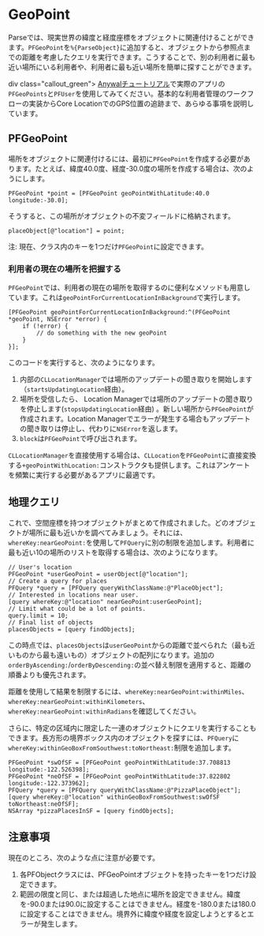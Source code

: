 # GeoPoint

Parseでは、現実世界の緯度と経度座標をオブジェクトに関連付けることができます。`PFGeoPoint`を`%{ParseObject}`に追加すると、オブジェクトから参照点までの距離を考慮したクエリを実行できます。こうすることで、別の利用者に最も近い場所にいる利用者や、利用者に最も近い場所を簡単に探すことができます。

div class="callout_green">
[Anywalチュートリアル](/tutorials/anywall)で実際のアプリの`PFGeoPoints`と`PFUser`を使用してみてください。基本的な利用者管理のワークフローの実装からCore LocationでのGPS位置の追跡まで、あらゆる事項を説明しています。
</div>

## PFGeoPoint

場所をオブジェクトに関連付けるには、最初に`PFGeoPoint`を作成する必要があります。たとえば、緯度40.0度、経度-30.0度の場所を作成する場合は、次のようにします。

```objc
PFGeoPoint *point = [PFGeoPoint geoPointWithLatitude:40.0 longitude:-30.0];
```

そうすると、この場所がオブジェクトの不変フィールドに格納されます。

```objc
placeObject[@"location"] = point;
```

注: 現在、クラス内のキーを1つだけ`PFGeoPoint`に設定できます。

### 利用者の現在の場所を把握する

`PFGeoPoint`では、利用者の現在の場所を取得するのに便利なメソッドも用意しています。これは`geoPointForCurrentLocationInBackground`で実行します。

```objc
[PFGeoPoint geoPointForCurrentLocationInBackground:^(PFGeoPoint *geoPoint, NSError *error) {
    if (!error) {
        // do something with the new geoPoint
    }
}];
```

このコードを実行すると、次のようになります。

1.  内部の`CLLocationManager`では場所のアップデートの聞き取りを開始します（`startsUpdatingLocation`経由）。
2.  場所を受信したら、 Location Managerでは場所のアップデートの聞き取りを停止します(`stopsUpdatingLocation`経由) 。新しい場所から`PFGeoPoint`が作成されます。Location Managerでエラーが発生する場合もアップデートの聞き取りは停止し、代わりに`NSError`を返します。
3.  `block`は`PFGeoPoint`で呼び出されます。

`CLLocationManager`を直接使用する場合は、`CLLocation`を`PFGeoPoint`に直接変換する`+geoPointWithLocation:`コンストラクタも提供します。これはアンケートを頻繁に実行する必要があるアプリに最適です。

## 地理クエリ

これで、空間座標を持つオブジェクトがまとめて作成されました。どのオブジェクトが場所に最も近いかを調べてみましょう。それには、`whereKey:nearGeoPoint:`を使用して`PFQuery`に別の制限を追加します。利用者に最も近い10の場所のリストを取得する場合は、次のようになります。

```objc
// User's location
PFGeoPoint *userGeoPoint = userObject[@"location"];
// Create a query for places
PFQuery *query = [PFQuery queryWithClassName:@"PlaceObject"];
// Interested in locations near user.
[query whereKey:@"location" nearGeoPoint:userGeoPoint];
// Limit what could be a lot of points.
query.limit = 10;
// Final list of objects
placesObjects = [query findObjects];
```

この時点では、`placesObjects`は`userGeoPoint`からの距離で並べられた（最も近いものから最も遠いもの）オブジェクトの配列になります。追加の`orderByAscending:`/`orderByDescending:`の並べ替え制限を適用すると、距離の順番よりも優先されます。

距離を使用して結果を制限するには、`whereKey:nearGeoPoint:withinMiles`、`whereKey:nearGeoPoint:withinKilometers`、`whereKey:nearGeoPoint:withinRadians`を確認してください。

さらに、特定の区域内に限定した一連のオブジェクトにクエリを実行することもできます。長方形の境界ボックス内のオブジェクトを探すには、`PFQuery`に`whereKey:withinGeoBoxFromSouthwest:toNortheast:`制限を追加します。

```objc
PFGeoPoint *swOfSF = [PFGeoPoint geoPointWithLatitude:37.708813 longitude:-122.526398];
PFGeoPoint *neOfSF = [PFGeoPoint geoPointWithLatitude:37.822802 longitude:-122.373962];
PFQuery *query = [PFQuery queryWithClassName:@"PizzaPlaceObject"];
[query whereKey:@"location" withinGeoBoxFromSouthwest:swOfSF toNortheast:neOfSF];
NSArray *pizzaPlacesInSF = [query findObjects];
```

## 注意事項

現在のところ、次のような点に注意が必要です。

1.  各PFObjectクラスには、PFGeoPointオブジェクトを持ったキーを1つだけ設定できます。
2.  範囲の限度と同じ、または超過した地点に場所を設定できません。緯度を-90.0または90.0に設定することはできません。経度を-180.0または180.0に設定することはできません。境界外に緯度や経度を設定しようとするとエラーが発生します。

